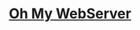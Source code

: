 # <div align="center">[Oh My WebServer]()</div>
<div align="center"></div>

<div align="center">
<img src="" height=""></img>
</div>
